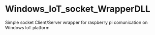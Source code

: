 # Windows_IoT_socket_WrapperDLL
Simple socket Client/Server wrapper for raspberry pi comunication on Windows IoT platform
